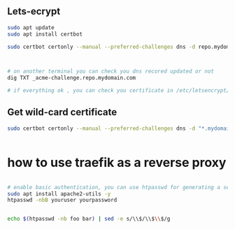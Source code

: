 ## Lets-ecrypt

```sh
sudo apt update
sudo apt install certbot

sudo certbot certonly --manual --preferred-challenges dns -d repo.mydomain.com



# on another terminal you can check you dns recored updated or not
dig TXT _acme-challenge.repo.mydomain.com

# if everything ok , you can check you certificate in /etc/letsencrypt/live/repo.mydomain.com/*

```
## Get wild-card certificate
```sh
sudo certbot certonly --manual --preferred-challenges dns -d "*.mydomain.com" -d mydomain.com



```




# how to use traefik as a reverse proxy

```sh

# enable basic authentication, you can use htpasswd for generating a secret password
sudo apt install apache2-utils -y
htpasswd -nbB youruser yourpassword


echo $(htpasswd -nb foo bar) | sed -e s/\\$/\\$\\$/g

```


